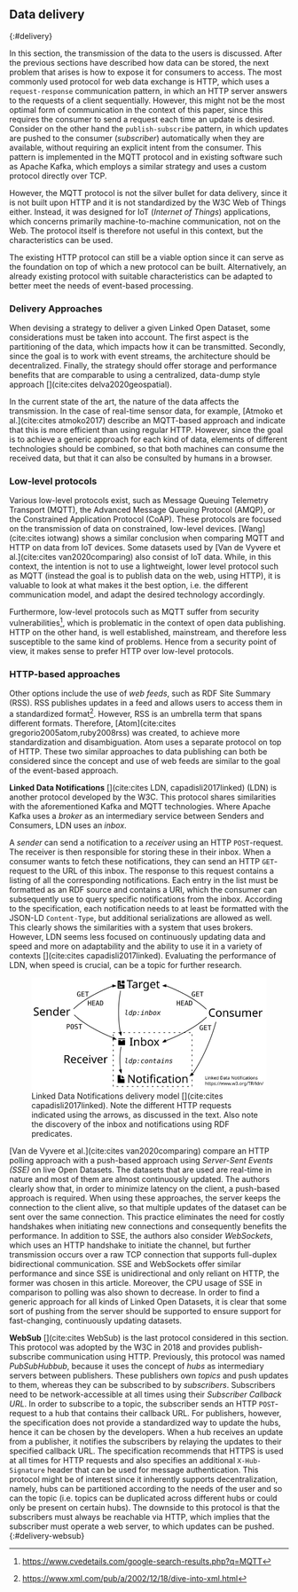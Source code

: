## Data delivery
{:#delivery}

In this section, the transmission of the data to the users is discussed. After the previous sections have described how data can be stored, the next problem that arises is how to expose it for consumers to access. The most commonly used protocol for web data exchange is HTTP, which uses a `request-response` communication pattern, in which an HTTP server answers to the requests of a client sequentially. However, this might not be the most optimal form of communication in the context of this paper, since this requires the consumer to send a request each time an update is desired. Consider on the other hand the `publish-subscribe` pattern, in which updates are pushed to the consumer (*subscriber*) automatically when they are available, without requiring an explicit intent from the consumer. This pattern is implemented in the MQTT protocol and in existing software such as Apache Kafka, which employs a similar strategy and uses a custom protocol directly over TCP.

However, the MQTT protocol is not the silver bullet for data delivery, since it is not built upon HTTP and it is not standardized by the W3C Web of Things either. Instead, it was designed for IoT (*Internet of Things*) applications, which concerns primarily machine-to-machine communication, not on the Web. The protocol itself is therefore not useful in this context, but the characteristics can be used.

The existing HTTP protocol can still be a viable option since it can serve as the foundation on top of which a new protocol can be built. Alternatively, an already existing protocol with suitable characteristics can be adapted to better meet the needs of event-based processing.

### Delivery Approaches

When devising a strategy to deliver a given Linked Open Dataset, some considerations must be taken into account. The first aspect is the partitioning of the data, which impacts how it can be transmitted. Secondly, since the goal is to work with event streams, the architecture should be decentralized. Finally, the strategy should offer storage and performance benefits that are comparable to using a centralized, data-dump style approach [](cite:cites delva2020geospatial).

In the current state of the art, the nature of the data affects the transmission. In the case of real-time sensor data, for example, [Atmoko et al.](cite:cites atmoko2017) describe an MQTT-based approach and indicate that this is more efficient than using regular HTTP. However, since the goal is to achieve a generic approach for each kind of data, elements of different technologies should be combined, so that both machines can consume the received data, but that it can also be consulted by humans in a browser.

### Low-level protocols

Various low-level protocols exist, such as Message Queuing Telemetry Transport (MQTT), the Advanced Message Queuing Protocol (AMQP), or the Constrained Application Protocol (CoAP). These protocols are focused on the transmission of data on constrained, low-level devices. [Wang](cite:cites iotwang) shows a similar conclusion when comparing MQTT and HTTP on data from IoT devices. Some datasets used by [Van de Vyvere et al.](cite:cites van2020comparing) also consist of IoT data. While, in this context, the intention is not to use a lightweight, lower level protocol such as MQTT (instead the goal is to publish data on the web, using HTTP), it is valuable to look at what makes it the best option, i.e. the different communication model, and adapt the desired technology accordingly.

Furthermore, low-level protocols such as MQTT suffer from security vulnerabilities[^cve], which is problematic in the context of open data publishing. HTTP on the other hand, is well established, mainstream, and therefore less susceptible to the same kind of problems. Hence from a security point of view, it makes sense to prefer HTTP over low-level protocols.

[^cve]: https://www.cvedetails.com/google-search-results.php?q=MQTT

### HTTP-based approaches
Other options include the use of *web feeds*, such as RDF Site Summary (RSS). RSS publishes updates in a feed and allows users to access them in a standardized format[^rssspec]. However, RSS is an umbrella term that spans different formats. Therefore, [Atom](cite:cites gregorio2005atom,ruby2008rss) was created, to achieve more standardization and disambiguation. Atom uses a separate protocol on top of HTTP. These two similar approaches to data publishing can both be considered since the concept and use of web feeds are similar to the goal of the event-based approach.

[^rssspec]: https://www.xml.com/pub/a/2002/12/18/dive-into-xml.html

**Linked Data Notifications** [](cite:cites LDN, capadisli2017linked) (LDN) is another protocol developed by the W3C. This protocol shares similarities with the aforementioned Kafka and MQTT technologies. Where Apache Kafka uses a *broker* as an intermediary service between Senders and Consumers, LDN uses an *inbox*. 

A *sender* can send a notification to a *receiver* using an HTTP ``POST``-request. The receiver is then responsible for storing these in their inbox. When a consumer wants to fetch these notifications, they can send an HTTP ``GET``-request to the URL of this inbox. The response to this request contains a listing of all the corresponding notifications. Each entry in the list must be formatted as an RDF source and contains a URI, which the consumer can subsequently use to query specific notifications from the inbox. According to the specification, each notification needs to at least be formatted with the JSON-LD [](#formatting-json-ld) `Content-Type`, but additional serializations are allowed as well. This clearly shows the similarities with a system that uses brokers. However, LDN seems less focused on continuously updating data and speed and more on adaptability and the ability to use it in a variety of contexts [](cite:cites capadisli2017linked). Evaluating the performance of LDN, when speed is crucial, can be a topic for further research.

<figure id="LDN">
<img src="images/ldn.svg" alt="[LDN model]">
<figcaption markdown="block">
Linked Data Notifications delivery model [](cite:cites capadisli2017linked). Note the different HTTP requests indicated using the arrows, as discussed in the text. Also note the discovery of the inbox and notifications using RDF predicates.
</figcaption>
</figure>

[Van de Vyvere et al.](cite:cites van2020comparing) compare an HTTP polling approach with a push-based approach using *Server-Sent Events (SSE)* on live Open Datasets. The datasets that are used are real-time in nature and most of them are almost continuously updated. The authors clearly show that, in order to minimize latency on the client, a push-based approach is required. When using these approaches, the server keeps the connection to the client alive, so that multiple updates of the dataset can be sent over the same connection. This practice eliminates the need for costly handshakes when initiating new connections and consequently benefits the performance. In addition to SSE, the authors also consider *WebSockets*, which uses an HTTP handshake to initiate the channel, but further transmission occurs over a raw TCP connection that supports full-duplex bidirectional communication. SSE and WebSockets offer similar performance and since SSE is unidirectional and only reliant on HTTP, the former was chosen in this article. Moreover, the CPU usage of SSE in comparison to polling was also shown to decrease. In order to find a generic approach for all kinds of Linked Open Datasets, it is clear that some sort of pushing from the server should be supported to ensure support for fast-changing, continuously updating datasets.

**WebSub** [](cite:cites WebSub) is the last protocol considered in this section. This protocol was adopted by the W3C in 2018 and provides publish-subscribe communication using HTTP. Previously, this protocol was named *PubSubHubbub*, because it uses the concept of *hubs* as intermediary servers between publishers. These publishers own *topics* and push updates to them, whereas they can be subscribed to by *subscribers*. Subscribers need to be network-accessible at all times using their *Subscriber Callback URL*. In order to subscribe to a topic, the subscriber sends an HTTP `POST`-request to a hub that contains their callback URL. For publishers, however, the specification does not provide a standardized way to update the hubs, hence it can be chosen by the developers. When a hub receives an update from a publisher, it notifies the subscribers by relaying the updates to their specified callback URL. The specification recommends that HTTPS is used at all times for HTTP requests and also specifies an additional ``X-Hub-Signature`` header that can be used for message authentication. This protocol might be of interest since it inherently supports decentralization, namely, hubs can be partitioned according to the needs of the user and so can the topic (i.e. topics can be duplicated across different hubs or could only be present on certain hubs). The downside to this protocol is that the subscribers must always be reachable via HTTP, which implies that the subscriber must operate a web server, to which updates can be pushed.
{:#delivery-websub}
